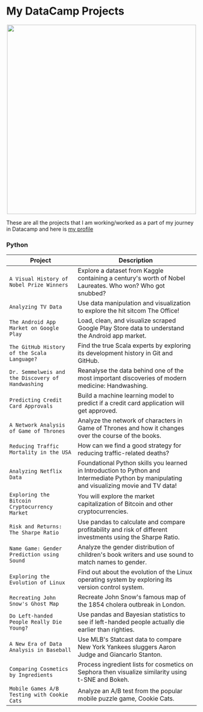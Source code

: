 # My DataCamp Projects

<p align="center"> 
<img src="https://www.datacamp.com/datacamp.png?v=20102020" width="500">
</p>

These are all the projects that I am working/worked as a part of my journey in Datacamp and here is [my profile](https://www.datacamp.com/profile/Gttz)

### Python
| Project | Description |
| --- | --- |
| `A Visual History of Nobel Prize Winners` | Explore a dataset from Kaggle containing a century's worth of Nobel Laureates. Who won? Who got snubbed? |
| `Analyzing TV Data` | Use data manipulation and visualization to explore the hit sitcom The Office! |
| `The Android App Market on Google Play` | Load, clean, and visualize scraped Google Play Store data to understand the Android app market. |
| `The GitHub History of the Scala Language?` | Find the true Scala experts by exploring its development history in Git and GitHub. |
| `Dr. Semmelweis and the Discovery of Handwashing` | Reanalyse the data behind one of the most important discoveries of modern medicine: Handwashing. |
| `Predicting Credit Card Approvals` | Build a machine learning model to predict if a credit card application will get approved. |
| `A Network Analysis of Game of Thrones` | Analyze the network of characters in Game of Thrones and how it changes over the course of the books. |
| `Reducing Traffic Mortality in the USA` | How can we find a good strategy for reducing traffic-related deaths? |
| `Analyzing Netflix Data` | Foundational Python skills you learned in Introduction to Python and Intermediate Python by manipulating and visualizing movie and TV data! |
| `Exploring the Bitcoin Cryptocurrency Market` | You will explore the market capitalization of Bitcoin and other cryptocurrencies. |
| `Risk and Returns: The Sharpe Ratio` | Use pandas to calculate and compare profitability and risk of different investments using the Sharpe Ratio. |
| `Name Game: Gender Prediction using Sound` | Analyze the gender distribution of children's book writers and use sound to match names to gender. |
| `Exploring the Evolution of Linux` | Find out about the evolution of the Linux operating system by exploring its version control system. |
| `Recreating John Snow's Ghost Map` | Recreate John Snow's famous map of the 1854 cholera outbreak in London. |
| `Do Left-handed People Really Die Young?` | Use pandas and Bayesian statistics to see if left-handed people actually die earlier than righties. |
| `A New Era of Data Analysis in Baseball` | Use MLB's Statcast data to compare New York Yankees sluggers Aaron Judge and Giancarlo Stanton. |
| `Comparing Cosmetics by Ingredients` | Process ingredient lists for cosmetics on Sephora then visualize similarity using t-SNE and Bokeh. |
| `Mobile Games A/B Testing with Cookie Cats` | Analyze an A/B test from the popular mobile puzzle game, Cookie Cats. |

